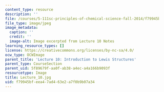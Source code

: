 ```yaml
---
content_type: resource
description: ''
file: /courses/5-111sc-principles-of-chemical-science-fall-2014/f79945bfeea47ad463e2a7f0b9b07a34_Lecture_10.jpg
file_type: image/jpeg
image_metadata:
  caption: ''
  credit: ''
  image-alt: Image excerpted from Lecture 10 Notes
learning_resource_types: []
license: https://creativecommons.org/licenses/by-nc-sa/4.0/
ocw_type: OCWImage
parent_title: 'Lecture 10: Introduction to Lewis Structures'
parent_type: CourseSection
parent_uid: 5f89679f-aa0f-ab38-a4ec-a4a166b9093f
resourcetype: Image
title: Lecture_10.jpg
uid: f79945bf-eea4-7ad4-63e2-a7f0b9b07a34
---
```

